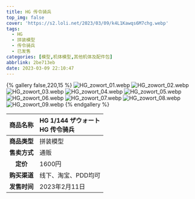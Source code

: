 ```yaml
---
title: HG 传令骑兵
top_img: false
cover: 'https://s2.loli.net/2023/03/09/k4L1Kawqs6M7chg.webp'
tags:
  - HG
  - 拼装模型
  - 传令骑兵
  - 已发售
categories: [模型,机体模型,其他机体及配件包]
abbrlink: 2be713eb
date: 2023-03-09 22:10:47
---
```


{% gallery false,220,15 %}
![HG_zowort_01.webp](https://s2.loli.net/2023/03/09/qdCHtrJFspY3v84.webp)
![HG_zowort_02.webp](https://s2.loli.net/2023/03/09/sCt8VzPTa2qpmv1.webp)
![HG_zowort_03.webp](https://s2.loli.net/2023/03/09/El2RA4GSKxmw6Ya.webp)
![HG_zowort_04.webp](https://s2.loli.net/2023/03/09/PNGkFSJgZbV6mx2.webp)
![HG_zowort_05.webp](https://s2.loli.net/2023/03/09/8JD5sU63EujWFVK.webp)
![HG_zowort_06.webp](https://s2.loli.net/2023/03/09/S3s5UDFbdqgZnl8.webp)
![HG_zowort_07.webp](https://s2.loli.net/2023/03/09/m1nPUc9fq7VNzoM.webp)
![HG_zowort_08.webp](https://s2.loli.net/2023/03/09/WHRnEUg3cbsdK8y.webp)
![HG_zowort_09.webp](https://s2.loli.net/2023/03/09/k4L1Kawqs6M7chg.webp)
{% endgallery %}

| **商品名称** | HG 1/144 ザウォート<br>HG 传令骑兵 |
|:---:|:---|
| **商品类型** | 拼装模型 |
| **售卖方式** | 通贩 |
| **定价** | 1600円 |
| **购买渠道** | 线下、淘宝、PDD均可 |
| **发售时间** | 2023年2月11日 |